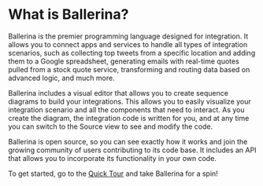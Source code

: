 What is Ballerina?
==================
Ballerina is the premier programming language designed for integration. It allows you to connect apps and services to handle all types of integration scenarios, such as collecting top tweets from a specific location and adding them to a Google spreadsheet, generating emails with real-time quotes pulled from a stock quote service, transforming and routing data based on advanced logic, and much more. 

Ballerina includes a visual editor that allows you to create sequence diagrams to build your integrations. This allows you to easily visualize your integration scenario and all the components that need to interact. As you create the diagram, the integration code is written for you, and at any time you can switch to the Source view to see and modify the code. 

Ballerina is open source, so you can see exactly how it works and join the growing community of users contributing to its code base. It includes an API that allows you to incorporate its functionality in your own code.

To get started, go to the [Quick Tour](quick-tour.md) and take Ballerina for a spin!
